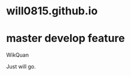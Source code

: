 will0815.github.io
==================
master develop feature
==================
WikQuan

Just will go.

